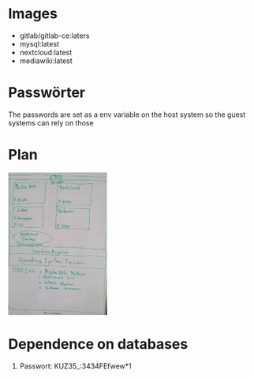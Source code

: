 # Images
- gitlab/gitlab-ce:laters
- mysql:latest
- nextcloud:latest
- mediawiki:latest

# Passwörter
The passwords are set as a env variable on the host system so the guest systems can rely on those

# Plan
<img src="Plan.jpg" alt="Error Loading image" width="200"/>


# Dependence on databases

1. Passwort: KUZ35_:3434FEfwew*1


